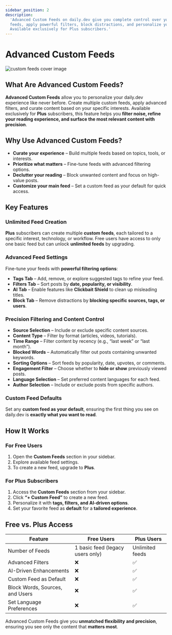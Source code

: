 ```yaml
---
sidebar_position: 2
description:
  'Advanced Custom Feeds on daily.dev give you complete control over your content. Create unlimited
  feeds, apply powerful filters, block distractions, and personalize your reading experience.
  Available exclusively for Plus subscribers.'
---
```


# Advanced Custom Feeds

![custom feeds cover image](https://daily-now-res.cloudinary.com/image/upload/v1740315000/docs/8Y8Q6dhu2.jpg)

## What Are Advanced Custom Feeds?

**Advanced Custom Feeds** allow you to personalize your daily.dev experience like never before.
Create multiple custom feeds, apply advanced filters, and curate content based on your specific
interests. Available exclusively for **Plus** subscribers, this feature helps you **filter noise,
refine your reading experience, and surface the most relevant content with precision**.

## Why Use Advanced Custom Feeds?

- **Curate your experience** – Build multiple feeds based on topics, tools, or interests.
- **Prioritize what matters** – Fine-tune feeds with advanced filtering options.
- **Declutter your reading** – Block unwanted content and focus on high-value posts.
- **Customize your main feed** – Set a custom feed as your default for quick access.

## Key Features

### Unlimited Feed Creation

**Plus** subscribers can create multiple **custom feeds**, each tailored to a specific interest,
technology, or workflow. Free users have access to only one basic feed but can unlock **unlimited
feeds** by upgrading.

### Advanced Feed Settings

Fine-tune your feeds with **powerful filtering options**:

- **Tags Tab** – Add, remove, or explore suggested tags to refine your feed.
- **Filters Tab** – Sort posts by **date, popularity, or visibility**.
- **AI Tab** – Enable features like **Clickbait Shield** to clean up misleading titles.
- **Block Tab** – Remove distractions by **blocking specific sources, tags, or users**.

### Precision Filtering and Content Control

- **Source Selection** – Include or exclude specific content sources.
- **Content Type** – Filter by format (articles, videos, tutorials).
- **Time Range** – Filter content by recency (e.g., “last week” or “last month”).
- **Blocked Words** – Automatically filter out posts containing unwanted keywords.
- **Sorting Options** – Sort feeds by popularity, date, upvotes, or comments.
- **Engagement Filter** – Choose whether to **hide or show** previously viewed posts.
- **Language Selection** – Set preferred content languages for each feed.
- **Author Selection** – Include or exclude posts from specific authors.

### Custom Feed Defaults

Set any **custom feed as your default**, ensuring the first thing you see on daily.dev is **exactly
what you want to read**.

## How It Works

### For Free Users

1. Open the **Custom Feeds** section in your sidebar.
2. Explore available feed settings.
3. To create a new feed, upgrade to **Plus**.

### For Plus Subscribers

1. Access the **Custom Feeds** section from your sidebar.
2. Click **“+ Custom Feed”** to create a new feed.
3. Personalize it with **tags, filters, and AI-driven options**.
4. Set your favorite feed as **default** for a **tailored experience**.

## Free vs. Plus Access

| Feature                         | Free Users                       | Plus Users      |
| ------------------------------- | -------------------------------- | --------------- |
| Number of Feeds                 | 1 basic feed (legacy users only) | Unlimited feeds |
| Advanced Filters                | ❌                               | ✅              |
| AI-Driven Enhancements          | ❌                               | ✅              |
| Custom Feed as Default          | ❌                               | ✅              |
| Block Words, Sources, and Users | ❌                               | ✅              |
| Set Language Preferences        | ❌                               | ✅              |

Advanced Custom Feeds give you **unmatched flexibility and precision**, ensuring you see only the
content that **matters most**.
